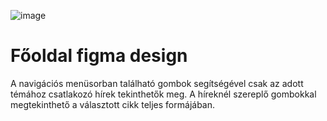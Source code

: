 ![image](https://github.com/user-attachments/assets/691ca705-db1c-4861-8523-be3ea18afdf2)
# Főoldal figma design

A navigációs menüsorban található gombok segítségével csak az adott témához csatlakozó hírek tekinthetők meg.
A híreknél szereplő gombokkal megtekinthető a választott cikk teljes formájában.
